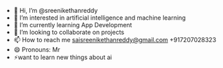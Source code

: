 - 👋 Hi, I’m @sreenikethanreddy
- 👀 I’m interested in artificial intelligence and machine learning
- 🌱 I’m currently learning App Development
- 💞️ I’m looking to collaborate on projects 
- 📫 How to reach me saisreenikethanreddy@gmail.com +917207028323
- 😄 Pronouns: Mr
- ⚡want to learn new things about ai 
<!---
sreenikethanreddy/sreenikethanreddy is a ✨ special ✨ repository because its `README.md` (this file) appears on your GitHub profile.
You can click the Preview link to take a look at your changes.
--->
